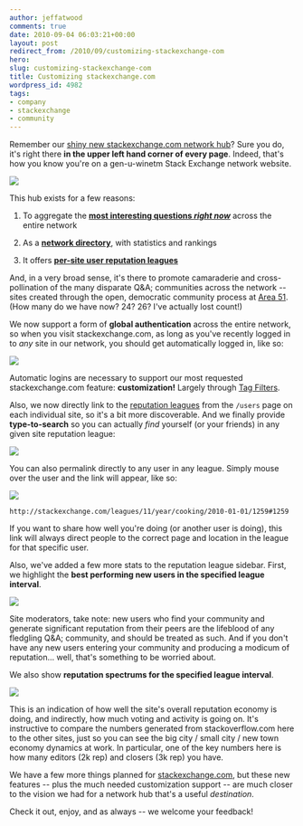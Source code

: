 ```yaml
---
author: jeffatwood
comments: true
date: 2010-09-04 06:03:21+00:00
layout: post
redirect_from: /2010/09/customizing-stackexchange-com
hero: 
slug: customizing-stackexchange-com
title: Customizing stackexchange.com
wordpress_id: 4982
tags:
- company
- stackexchange
- community
---
```


Remember our [shiny new stackexchange.com network hub](http://blog.stackoverflow.com/2010/08/network-central-stackexchange-com/)? Sure you do, it's right there **in the upper left hand corner of every page**. Indeed, that's how you know you're on a gen-u-winetm Stack Exchange network website.

[![](https://i.stack.imgur.com/c4hfW.png)](http://stackexchange.com)

This hub exists for a few reasons:





  1. To aggregate the **[most interesting questions _right now_](http://stackexchange.com)** across the entire network

  2. As a **[network directory](http://stackexchange.com/sites)**, with statistics and rankings

  3. It offers **[per-site user reputation leagues](http://stackexchange.com/leagues)**


And, in a very broad sense, it's there to promote camaraderie and cross-pollination of the many disparate Q&A; communities across the network -- sites created through the open, democratic community process at [Area 51](http://area51.stackexchange.com). (How many do we have now? 24? 26? I've actually lost count!)

We now support a form of **global authentication** across the entire network, so when you visit stackexchange.com, as long as you've recently logged in to _any_ site in our network, you should get automatically logged in, like so:

![](/images/wordpress/automatic-global-login.png)

Automatic logins are necessary to support our most requested stackexchange.com feature: **customization!** Largely through [Tag Filters](http://blog.stackoverflow.com/2011/04/improved-tag-sets/). 

Also, we now directly link to the [reputation leagues](http://stackexchange.com/leagues) from the `/users` page on each individual site, so it's a bit more discoverable. And we finally provide **type-to-search** so you can actually _find_ yourself (or your friends) in any given site reputation league:

[![](https://i.stack.imgur.com/0nYE0.png)](http://stackexchange.com/leagues)

You can also permalink directly to any user in any league. Simply mouse over the user and the link will appear, like so:

[![](https://i.stack.imgur.com/ffNci.png)](http://stackexchange.com/leagues/11/year/cooking/2010-01-01/1259#1259)

`http://stackexchange.com/leagues/11/year/cooking/2010-01-01/1259#1259`

If you want to share how well you're doing (or another user is doing), this link will always direct people to the correct page and location in the league for that specific user.


Also, we've added a few more stats to the reputation league sidebar. First, we highlight the **best performing new users in the specified league interval**.

[![](https://i.stack.imgur.com/Q485u.png)](http://stackexchange.com/leagues/3/year/superuser)

Site moderators, take note: new users who find your community and generate significant reputation from their peers are the lifeblood of any fledgling Q&A; community, and should be treated as such. And if you don't have any new users entering your community and producing a modicum of reputation... well, that's something to be worried about.

We also show **reputation spectrums for the specified league interval**.

![](/images/wordpress/se-reputation-spectrums.png)

This is an indication of how well the site's overall reputation economy is doing, and indirectly, how much voting and activity is going on. It's instructive to compare the numbers generated from stackoverflow.com here to the other sites, just so you can see the big city / small city / new town economy dynamics at work. In particular, one of the key numbers here is how many editors (2k rep) and closers (3k rep) you have.

We have a few more things planned for [stackexchange.com](http://stackexchange.com), but these new features -- plus the much needed customization support -- are much closer to the vision we had for a network hub that's a useful _destination_. 

Check it out, enjoy, and as always -- we welcome your feedback!
